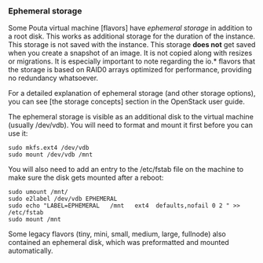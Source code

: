 ### Ephemeral storage

Some  Pouta  virtual machine  [flavors]  have  *ephemeral storage*  in
addition to  a root  disk. This  works as  additional storage  for the
duration of the instance. This storage is not saved with the instance.
This storage **does  not** get saved when you create  a snapshot of an
image.   It is  not copied  along with  resizes or  migrations. It  is
especially  important to  note regarding  the io.\*  flavors that  the
storage is based on RAID0  arrays optimized for performance, providing
no redundancy whatsoever.

For a  detailed explanation  of ephemeral  storage (and  other storage
options), you can see [the  storage concepts] section in the OpenStack
user guide.

The ephemeral storage is visible as  an additional disk to the virtual
machine (usually  /dev/vdb). You will
need to format and mount it first before you can use it:

    sudo mkfs.ext4 /dev/vdb
    sudo mount /dev/vdb /mnt

You will  also need  to add  an entry  to the  /etc/fstab file  on the
machine to make sure the disk gets mounted after a reboot:

    sudo umount /mnt/
    sudo e2label /dev/vdb EPHEMERAL
    sudo echo "LABEL=EPHEMERAL   /mnt   ext4  defaults,nofail 0 2 " >> /etc/fstab
    sudo mount /mnt

Some legacy flavors (tiny, mini,  small, medium, large, fullnode) also
contained  an  ephemeral  disk,  which was  preformatted  and  mounted
automatically.
